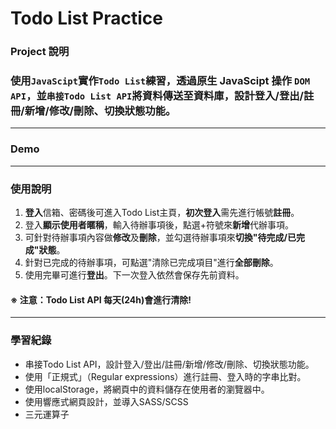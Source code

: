 Todo List Practice
===
### Project 說明
### 使用`JavaScipt`實作`Todo List`練習，透過原生 JavaScipt 操作 `DOM API`，並`串接Todo List API`將資料傳送至資料庫，設計登入/登出/註冊/新增/修改/刪除、切換狀態功能。
---

### Demo

---
### 使用說明
1. **登入**信箱、密碼後可進入Todo List主頁，**初次登入**需先進行帳號**註冊**。
2. 登入**顯示使用者暱稱**，輸入待辦事項後，點選+符號來**新增**代辦事項。
3. 可針對待辦事項內容做**修改**及**刪除**，並勾選待辦事項來**切換"待完成/已完成"狀態**。
4. 針對已完成的待辦事項，可點選"清除已完成項目"進行**全部刪除**。
5. 使用完畢可進行**登出**。下一次登入依然會保存先前資料。
#### ※ 注意：Todo List API 每天(24h)會進行清除! 
---
### 學習紀錄
- 串接Todo List API，設計登入/登出/註冊/新增/修改/刪除、切換狀態功能。
- 使用「正規式」（Regular expressions）進行註冊、登入時的字串比對。
- 使用localStorage，將網頁中的資料儲存在使用者的瀏覽器中。
- 使用響應式網頁設計，並導入SASS/SCSS
- 三元運算子
